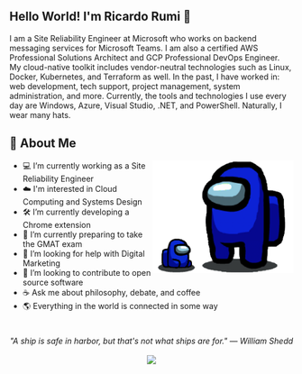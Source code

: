 ## Hello World! I'm Ricardo Rumi 👋

I am a Site Reliability Engineer at Microsoft who works on backend messaging services for Microsoft Teams. I am also a certified AWS Professional Solutions Architect and GCP Professional DevOps Engineer. My cloud-native toolkit includes vendor-neutral technologies such as Linux, Docker, Kubernetes, and Terraform as well. In the past, I have worked in: web development, tech support, project management, system administration, and more. Currently, the tools and technologies I use every day are Windows, Azure, Visual Studio, .NET, and PowerShell. Naturally, I wear many hats.

## 📘 About Me

<img src="sus.png" height="200" align="right">

- 💻 I’m currently working as a Site Reliability Engineer
- ☁️ I'm interested in Cloud Computing and Systems Design
- 🛠️ I’m currently developing a Chrome extension 
- 📖 I’m currently preparing to take the GMAT exam
- 📝 I’m looking for help with Digital Marketing
- 📂 I’m looking to contribute to open source software
- ☕ Ask me about philosophy, debate, and coffee
- 🌎 Everything in the world is connected in some way
#
<p align="center">
   <i>"A ship is safe in harbor, but that's not what ships are for." — William Shedd
</i>
   
<br>
<br>
<a target="_blank" href="https://www.linkedin.com/in/ricardorumi/"><img src="https://img.shields.io/badge/-LinkedIn-0077B5?style=for-the-badge&logo=Linkedin&logoColor=white"></img></a>
<br>

</p>       
